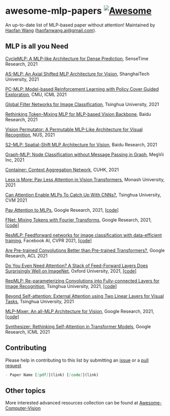 # awesome-mlp-papers [![Awesome](https://awesome.re/badge.svg)](https://awesome.re)
An up-to-date list of MLP-based paper without attention! Maintained by [Haofan Wang](https://haofanwang.github.io/) (haofanwang.ai@gmail.com).


## MLP is all you Need

[CycleMLP: A MLP-like Architecture for Dense Prediction](https://arxiv.org/abs/2107.10224), SenseTime Research, 2021

[AS-MLP: An Axial Shifted MLP Architecture for Vision](https://arxiv.org/abs/2107.08391), ShanghaiTech University, 2021

[PC-MLP: Model-based Reinforcement Learning with Policy Cover Guided Exploration](https://arxiv.org/abs/2107.07410), CMU, ICML 2021

[Global Filter Networks for Image Classification](https://arxiv.org/abs/2107.00645), Tsinghua University, 2021

[Rethinking Token-Mixing MLP for MLP-based Vision Backbone](https://arxiv.org/abs/2106.14882), Baidu Research, 2021

[Vision Permutator: A Permutable MLP-Like Architecture for Visual Recognition](https://arxiv.org/abs/2106.12368), NUS, 2021

[S2-MLP: Spatial-Shift MLP Architecture for Vision](https://arxiv.org/abs/2106.07477), Baidu Research, 2021

[Graph-MLP: Node Classification without Message Passing in Graph](https://arxiv.org/abs/2106.04051), MegVii Inc, 2021

[Container: Context Aggregation Network](https://arxiv.org/abs/2106.01401), CUHK, 2021

[Less is More: Pay Less Attention in Vision Transformers](https://arxiv.org/abs/2105.14217), Monash University, 2021

[Can Attention Enable MLPs To Catch Up With CNNs?](https://arxiv.org/abs/2105.15078), Tsinghua University, CVM 2021

[Pay Attention to MLPs](https://arxiv.org/abs/2105.08050), Google Research, 2021, [[code](https://github.com/jaketae/g-mlp)]

[FNet: Mixing Tokens with Fourier Transforms](https://arxiv.org/abs/2105.03824), Google Research, 2021, [[code](https://github.com/rishikksh20/FNet-pytorch)]

[ResMLP: Feedforward networks for image classification with data-efficient training](https://arxiv.org/abs/2105.03404), Facebook AI, CVPR 2021, [[code]](https://github.com/lucidrains/res-mlp-pytorch)

[Are Pre-trained Convolutions Better than Pre-trained Transformers?](https://arxiv.org/abs/2105.03322), Google Research, ACL 2021

[Do You Even Need Attention? A Stack of Feed-Forward Layers Does Surprisingly Well on ImageNet](https://arxiv.org/abs/2105.02723), Oxford University, 2021, [[code]](https://github.com/lukemelas/do-you-even-need-attention)

[RepMLP: Re-parameterizing Convolutions into Fully-connected Layers for Image Recognition](https://arxiv.org/abs/2105.01883), Tsinghua University, 2021, [[code]](https://github.com/DingXiaoH/RepMLP)

[Beyond Self-attention: External Attention using Two Linear Layers for Visual Tasks](https://arxiv.org/abs/2105.02358), Tsinghua University, 2021

[MLP-Mixer: An all-MLP Architecture for Vision](https://arxiv.org/abs/2105.01601), Google Research, 2021, [[code]](https://github.com/lucidrains/mlp-mixer-pytorch)

[Synthesizer: Rethinking Self-Attention in Transformer Models](https://arxiv.org/abs/2005.00743), Google Research, ICML 2021


## Contributing
Please help in contributing to this list by submitting an [issue](https://github.com/haofanwang/awesome-mlp-papers/issues) or a [pull request](https://github.com/haofanwang/awesome-mlp-papers/pulls)

```markdown
- Paper Name [[pdf]](link) [[code]](link)
```

## Other topics
More interested advanced resources collection can be found at [Awesome-Computer-Vision](https://github.com/haofanwang/Awesome-Computer-Vision)
